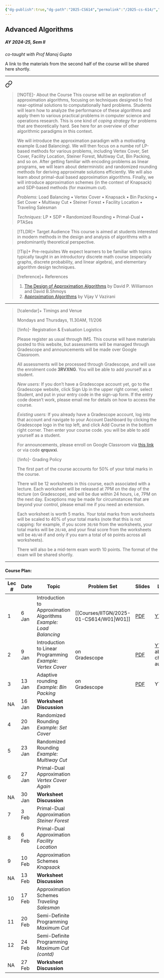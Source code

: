 ```yaml
---
{"dg-publish":true,"dg-path":"2025-CS614","permalink":"/2025-cs-614/","hide":true}
---
```


## Advanced Algorithms
##### AY 2024-25, Sem II
_co-taught with Prof Manoj Gupta_

A link to the materials from the second half of the course will be shared here shortly.

---


<div class="transclusion internal-embed is-loaded"><a class="markdown-embed-link" href="/descriptions/cs-614-v-a/" aria-label="Open link"><svg xmlns="http://www.w3.org/2000/svg" width="24" height="24" viewBox="0 0 24 24" fill="none" stroke="currentColor" stroke-width="2" stroke-linecap="round" stroke-linejoin="round" class="svg-icon lucide-link"><path d="M10 13a5 5 0 0 0 7.54.54l3-3a5 5 0 0 0-7.07-7.07l-1.72 1.71"></path><path d="M14 11a5 5 0 0 0-7.54-.54l-3 3a5 5 0 0 0 7.07 7.07l1.71-1.71"></path></svg></a><div class="markdown-embed">





> [!NOTE]- About the Course
> This course will be an exploration of approximation algorithms, focusing on techniques designed to find near-optimal solutions to computationally hard problems. Students will learn how to analyze the performance of these algorithms and apply them to various practical problems in computer science and operations research. This is one kind of _coping strategy_ for problems that are theoretically hard. See here for an overview of other algorithmic paradigms in this context.
> 
> We will introduce the approximation paradigm with a motivating example (Load Balancing). We will then focus on a numbe rof LP-based methods for various problems, including Vertex Cover, Set Cover, Facility Location, Steiner Forest, Multiway Cut, Bin Packing, and so on. After getting familiar with encoding problems as linear programs, we will learn about deterministic and randomized rounding methods for deriving approximate solutions efficiently. We will also learn about primal-dual based approximation algorithms. Finally, we will introduce approximation schemes (in the context of Knapsack) and SDP-based methods (for maximum cut).
> 
> _Problems:_ Load Balancing • Vertex Cover • Knapsack • Bin Packing • Set Cover • Multiway Cut • Steiner Forest • Facility Location • Traveling Salesman 
> 
> _Techniques_: LP • SDP • Randomized Rounding • Primal-Dual • PTASes

> [!TLDR]+ Target Audience
> This course is aimed at students interested in modern methods in the design and analysis of algorithms with a predominantly theoretical perspective. 

> [!Tip]+ Pre-requisites
> We expect learners to be familiar with topics typically taught in an introductory discrete math course (especially graphs, discrete probability, and linear algebra), and elementary algorithm design techniques.

> [!reference]+ References
> 
> 1. [The Design of Approximation Algorithms](https://www.designofapproxalgs.com/book.pdf) by David P. Williamson and David B.Shmoys
> 2. [Approximation Algorithms](https://athena.nitc.ac.in/~kmurali/Courses/CombAlg2014/vazirani.pdf) by Vijay V Vazirani

---



</div></div>


> [!calendar]+ Timings and Venue
> 
> Mondays and Thursdays, 11.30AM, 11/206

> [!info]- Registration & Evaluation Logistics
> 
> Please register as usual through IMS. This course will have materials posted to this website, but assessments will be managed through Gradescope and announcements will be made over Google Classroom.
> 
> All assessments will be processed through Gradescope, and will use the enrolment code **3RVXNG**. You will be able to add yourself as a student.
> 
> _New users:_ If you don’t have a Gradescope account yet, go to the Gradescope website, click Sign Up in the upper right corner, select Student, and put in your entry code in the sign-up form. If the entry code doesn’t work, please email me for details on how to access the course.
> 
> _Existing users:_ If you already have a Gradescope account, log into that account and navigate to your Account Dashboard by clicking the Gradescope logo in the top left, and click Add Course in the bottom right corner. Then enter your course code. you will be able to add yourself as a student.
> 
> For announcements, please enroll on Google Classroom via [this link](https://classroom.google.com/c/NzQzMzk3MTE4Njc3?cjc=qrquvxi) or via code **qrquvxi**. 

> [!info]- Grading Policy
> 
> The first part of the course accounts for 50% of your total marks in the course. 
> 
> There will be 12 worksheets in this course, each associated with a lecture. Each worksheet will be released at 7PM on the day of the lecture (on Gradescope), and will be due within 24 hours, i.e, 7PM on the next day. Exceptions may be made for circumstances that are beyond your control, please email me if you need an extension.
> 
> Each worksheet is worth 5 marks. Your total marks from worksheets will be scaled to 40% of your total marks (note that this is not capping: for example, if you score `30/60` from the worksheets, your total marks will be `20/40`, and your final score from the worksheets will be `40/40` if and only if you earn a total of `60` points across all worksheets).
> 
> There will also be a mid-term exam worth 10 points. The format of the exam will be shared shortly.

---
#### Course Plan: 

| Lec # | Date   | Topic                                                                 | Problem Set      | Slides                                                                                                                     | Lecture                                                                    | Notes |
| ----- | ------ | --------------------------------------------------------------------- | ---------------- | -------------------------------------------------------------------------------------------------------------------------- | -------------------------------------------------------------------------- | ----- |
| 1     | 6 Jan  | Introduction to Approximation Algorithms<br>_Example: Load Balancing_ | [[Courses/IITGN/2025-01-CS614/W01\|W01]]          | [PDF](https://www.dropbox.com/scl/fi/e0whsgsw6rfiwkrc47q63/slides-load-balancing.pdf?rlkey=sz0p3henbxxdo7mjv1opojfd2&dl=0) | [YT](https://youtube.com/live/t0NNDCL6HFw)                                 | TBA   |
| 2     | 9 Jan  | Introduction to Linear Programming<br>_Example: Vertex Cover_         | on<br>Gradescope | [PDF](https://www.dropbox.com/s/tnes3v2319sdc65/slides-lp-intro-vertex-cover.pdf?dl=0)                                     | [YT](https://www.youtube.com/live/E9eILR944no)^[Sorry about choppy audio!] | TBA   |
| 3     | 13 Jan | Adaptive rounding <br>_Example: Bin Packing_                          | on<br>Gradescope | [PDF](https://www.dropbox.com/s/luaig62u5v95u35/slides-bin-packing.pdf?dl=0)                                               | YT                                                                         | TBA   |
| NA    | 16 Jan | **Worksheet Discussion**                                              |                  |                                                                                                                            |                                                                            |       |
| 4     | 20 Jan | Randomized Rounding<br>_Example: Set Cover_                           |                  |                                                                                                                            |                                                                            |       |
| 5     | 23 Jan | Randomized Rounding<br>_Example: Multiway Cut_                        |                  |                                                                                                                            |                                                                            |       |
| 6     | 27 Jan | Primal-Dual Approximation<br>_Vertex Cover Again_                     |                  |                                                                                                                            |                                                                            |       |
| NA    | 30 Jan | **Worksheet Discussion**                                              |                  |                                                                                                                            |                                                                            |       |
| 7     | 3 Feb  | Primal-Dual Approximation<br>_Steiner Forest_                         |                  |                                                                                                                            |                                                                            |       |
| 8     | 6 Feb  | Primal-Dual Approximation<br>_Facility Location_                      |                  |                                                                                                                            |                                                                            |       |
| 9     | 10 Feb | Approximation Schemes<br>_Knapsack_                                   |                  |                                                                                                                            |                                                                            |       |
| NA    | 13 Feb | **Worksheet Discussion**                                              |                  |                                                                                                                            |                                                                            |       |
| 10    | 17 Feb | Approximation Schemes<br>_Traveling Salesman_                         |                  |                                                                                                                            |                                                                            |       |
| 11    | 20 Feb | Semi-Definite Programming<br>_Maximum Cut_                            |                  |                                                                                                                            |                                                                            |       |
| 12    | 24 Feb | Semi-Definite Programming<br>_Maximum Cut (contd)_                    |                  |                                                                                                                            |                                                                            |       |
| NA    | 27 Feb | **Worksheet Discussion**                                              |                  |                                                                                                                            |                                                                            |       |
